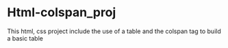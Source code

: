 # Html-colspan_proj
This html, css project include the use of a table and the colspan tag to build a basic table
